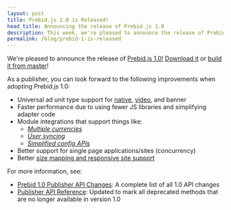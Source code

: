 ```yaml
---
layout: post
title: Prebid.js 1.0 is Released!
head_title: Announcing the release of Prebid.js 1.0
description: This week, we're pleased to announce the release of Prebid.js 1.0
permalink: /blog/prebid-1-is-released
---
```


We're pleased to announce the release of [Prebid.js 1.0!](https://github.com/prebid/Prebid.js/releases/tag/1.0.0) [Download it]({{site.baseurl}}/download.html) or [build it from master](https://github.com/prebid/Prebid.js/blob/master/README.md#Build)!

As a publisher, you can look forward to the following improvements when adopting Prebid.js 1.0:

- Universal ad unit type support for [native](/dev-docs/show-native-ads.html), [video](/dev-docs/show-video-with-a-dfp-video-tag.html), and banner
- Faster performance due to using fewer JS libraries and simplifying adapter code
- Module integrations that support things like:
    - [*Multiple currencies*]({{site.baseurl}}/dev-docs/modules/currency.html)
    - [*User syncing*]({{site.baseurl}}/dev-docs/publisher-api-reference.html#setConfig-Configure-User-Syncing)
    - [*Simplified config APIs*]({{site.baseurl}}/dev-docs/publisher-api-reference.html#module_pbjs.setConfig)
- Better support for single page applications/sites (concurrency)
- Better [size mapping and responsive site support](/dev-docs/publisher-api-reference.html#setConfig-Configure-Responsive-Ads)

For more information, see:

- [Prebid 1.0 Publisher API Changes]({{site.baseurl}}/dev-docs//prebid-1.0-API.html): A complete list of all 1.0 API changes
- [Publisher API Reference]({{site.baseurl}}/dev-docs/publisher-api-reference.html): Updated to mark all deprecated methods that are no longer available in version 1.0
